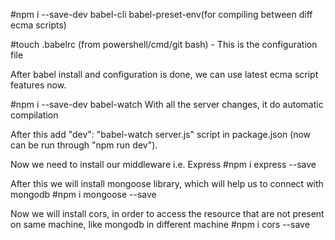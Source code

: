 #npm i --save-dev babel-cli babel-preset-env(for compiling between diff ecma scripts)

#touch .babelrc (from powershell/cmd/git bash) - This is the configuration file

After babel install and configuration is done, we can use latest ecma script features now.

#npm i --save-dev babel-watch
With all the server changes, it do automatic compilation

After this add "dev": "babel-watch server.js" script in package.json (now can be run through "npm run dev").

Now we need to install our middleware i.e. Express
#npm i express --save

After this we will install mongoose library, which will help us to connect with mongodb
#npm i mongoose --save

Now we will install cors, in order to access the resource that are not present on same machine, like mongodb in different machine
#npm i cors --save
